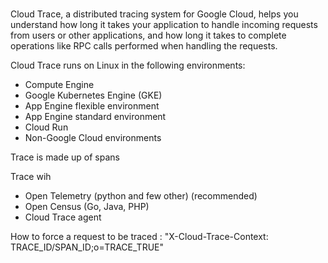 

###

Cloud Trace, a distributed tracing system for Google Cloud, helps you understand how long it takes your application to handle incoming requests from users or other applications, and how long it takes to complete operations like RPC calls performed when handling the requests.

Cloud Trace runs on Linux in the following environments:

* Compute Engine
* Google Kubernetes Engine (GKE)
* App Engine flexible environment
* App Engine standard environment
* Cloud Run
* Non-Google Cloud environments

Trace is made up of spans

Trace wih
* Open Telemetry (python and few other) (recommended)
* Open Census (Go, Java, PHP)
* Cloud Trace agent


How to force a request to be traced :
"X-Cloud-Trace-Context: TRACE_ID/SPAN_ID;o=TRACE_TRUE"

